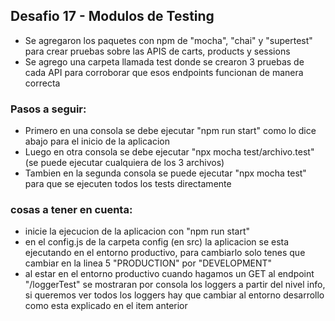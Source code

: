 ## Desafio 17 - Modulos de Testing

- Se agregaron los paquetes con npm de "mocha", "chai" y "supertest" para crear pruebas sobre las APIS de carts, products y sessions
- Se agrego una carpeta llamada test donde se crearon 3 pruebas de cada API para corroborar que esos endpoints funcionan de manera correcta

### Pasos a seguir:

- Primero en una consola se debe ejecutar "npm run start" como lo dice abajo para el inicio de la aplicacion
- Luego en otra consola se debe ejecutar "npx mocha test/archivo.test" (se puede ejecutar cualquiera de los 3 archivos)
- Tambien en la segunda consola se puede ejecutar "npx mocha test" para que se ejecuten todos los tests directamente

### cosas a tener en cuenta:

- inicie la ejecucion de la aplicacion con "npm run start"
- en el config.js de la carpeta config (en src) la aplicacion se esta ejecutando en el entorno productivo, para cambiarlo solo tenes que cambiar en la linea 5 "PRODUCTION" por "DEVELOPMENT"
- al estar en el entorno productivo cuando hagamos un GET al endpoint "/loggerTest" se mostraran por consola los loggers a partir del nivel info, si queremos ver todos los loggers hay que cambiar al entorno desarrollo como esta explicado en el item anterior
